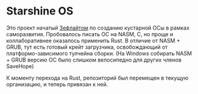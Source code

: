 # Starshine OS

Это проект начатый [Зефлайтом](https://github.com/zeflite) по созданию кустарной ОСы в рамках саморазвития.
Пробовалось писать ОС на NASM, C, но проще и коллаборативнее оказалось применить Rust.
В отличие от NASM + GRUB, тут есть готовый крейт загрузчика, освобождающий от платформо-зависимого тулчейна сборки. (На Windows собирать NASM + GRUB версию ОС было слишком велосипедно для других членов SaveHope)  

К моменту перехода на Rust, репозиторий был перемещен в текущую организацию, и теперь привязан к ней.
